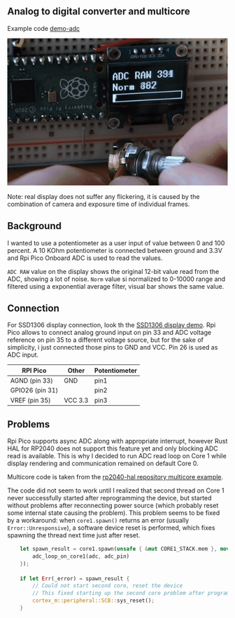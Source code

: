 ## Analog to digital converter and multicore

Example code [demo-adc](../app/demo-adc/src/main.rs)

![stlink v2 photo](https://raw.githubusercontent.com/viktorchvatal/rpi-pico-rust-assets/master/adc/adc.gif)

Note: real display does not suffer any flickering, it is caused by the
combination of camera and exposure time of individual frames.

## Background

I wanted to use a potentiometer as a user input of value between 0 and 100 percent.
A 10 KOhm potentiometer is connected between ground and 3.3V and Rpi Pico Onboard
ADC is used to read the values.

`ADC RAW` value on the display shows the original 12-bit value read from the ADC,
showing a lot of noise. `Norm` value si normalized to 0-10000 range and filtered
using a exponential average filter, visual bar shows the same value.

## Connection

For SSD1306 display connection, look th the [SSD1306 display demo](display-ssd1306.md).
Rpi Pico allows to connect analog ground input on pin 33 and ADC voltage reference
on pin 35 to a different voltage source, but for the sake of simplicity, i just
connected those pins to GND and VCC. Pin 26 is used as ADC input.

| RPI Pico        |     Other          | Potentiometer  |
| --------------- | ------------------ | -------------- |
| AGND (pin 33)   | GND                | pin1           |
| GPIO26 (pin 31) |                    | pin2           |
| VREF (pin 35)   | VCC 3.3            | pin3           |

## Problems

Rpi Pico supports async ADC along with appropriate interrupt, however Rust HAL
for RP2040 does not support this feature yet and only blocking ADC read
is available. This is why I decided to run ADC read loop on Core 1 while
display rendering and communication remained on default Core 0.

Multicore code is taken from the [rp2040-hal repository multicore example](https://github.com/rp-rs/rp-hal/blob/main/rp2040-hal/examples/multicore_fifo_blink.rs).

The code did not seem to work until I realized that second thread on Core 1 never successfully
started after reprogramming the device, but started without problems after reconnecting
power source (which probably reset some internal state causing the problem).
This problem seems to be fixed by a workaround: when `core1.spawn()` returns an
error (usually `Error::Unresponsive`), a software device reset is performed,
which fixes spawning the thread next time just after reset.

```rust
    let spawn_result = core1.spawn(unsafe { &mut CORE1_STACK.mem }, move || {
        adc_loop_on_core1(adc, adc_pin)
    });

    if let Err(_error) = spawn_result {
        // Could not start second core, reset the device
        // This fixed starting up the second core problem after programming with picoprobe
        cortex_m::peripheral::SCB::sys_reset();
    }
```